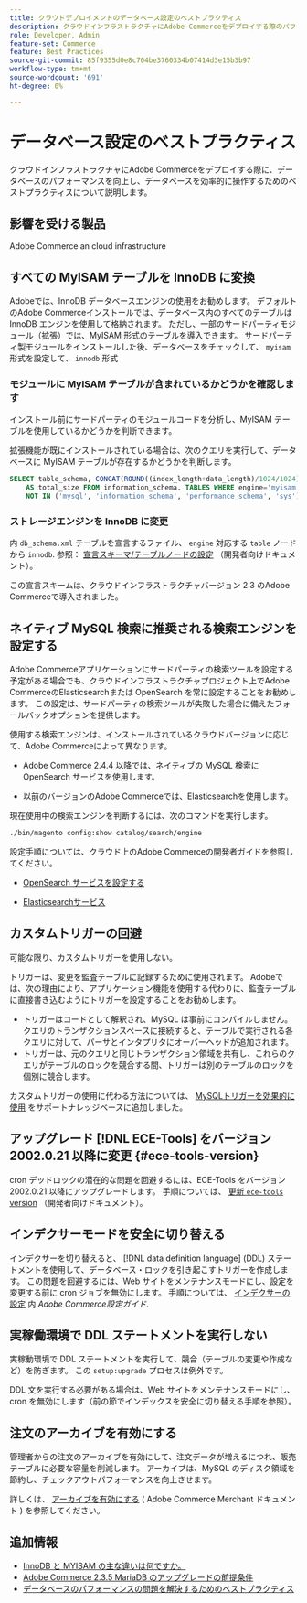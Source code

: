 ```yaml
---
title: クラウドデプロイメントのデータベース設定のベストプラクティス
description: クラウドインフラストラクチャにAdobe Commerceをデプロイする際のパフォーマンスを向上させるために、データベースとアプリケーションの設定を構成する方法について説明します。
role: Developer, Admin
feature-set: Commerce
feature: Best Practices
source-git-commit: 85f9355d0e8c704be3760334b07414d3e15b3b97
workflow-type: tm+mt
source-wordcount: '691'
ht-degree: 0%

---
```


# データベース設定のベストプラクティス

クラウドインフラストラクチャにAdobe Commerceをデプロイする際に、データベースのパフォーマンスを向上し、データベースを効率的に操作するためのベストプラクティスについて説明します。

## 影響を受ける製品

Adobe Commerce an cloud infrastructure

## すべての MyISAM テーブルを InnoDB に変換

Adobeでは、InnoDB データベースエンジンの使用をお勧めします。 デフォルトのAdobe Commerceインストールでは、データベース内のすべてのテーブルは InnoDB エンジンを使用して格納されます。 ただし、一部のサードパーティモジュール（拡張）では、MyISAM 形式のテーブルを導入できます。 サードパーティ製モジュールをインストールした後、データベースをチェックして、 `myisam` 形式を設定して、 `innodb` 形式

### モジュールに MyISAM テーブルが含まれているかどうかを確認します

インストール前にサードパーティのモジュールコードを分析し、MyISAM テーブルを使用しているかどうかを判断できます。

拡張機能が既にインストールされている場合は、次のクエリを実行して、データベースに MyISAM テーブルが存在するかどうかを判断します。

```sql
SELECT table_schema, CONCAT(ROUND((index_length+data_length)/1024/1024),'MB')
    AS total_size FROM information_schema. TABLES WHERE engine='myisam' AND table_schema
    NOT IN ('mysql', 'information_schema', 'performance_schema', 'sys');
```

### ストレージエンジンを InnoDB に変更

内 `db_schema.xml` テーブルを宣言するファイル、 `engine` 対応する `table` ノードから `innodb`. 参照： [宣言スキーマ/テーブルノードの設定](https://developer.adobe.com/commerce/php/development/components/declarative-schema/configuration/) （開発者向けドキュメント）。

この宣言スキームは、クラウドインフラストラクチャバージョン 2.3 のAdobe Commerceで導入されました。

## ネイティブ MySQL 検索に推奨される検索エンジンを設定する

Adobe Commerceアプリケーションにサードパーティの検索ツールを設定する予定がある場合でも、クラウドインフラストラクチャプロジェクト上でAdobe CommerceのElasticsearchまたは OpenSearch を常に設定することをお勧めします。 この設定は、サードパーティの検索ツールが失敗した場合に備えたフォールバックオプションを提供します。

使用する検索エンジンは、インストールされているクラウドバージョンに応じて、Adobe Commerceによって異なります。

- Adobe Commerce 2.4.4 以降では、ネイティブの MySQL 検索に OpenSearch サービスを使用します。

- 以前のバージョンのAdobe Commerceでは、Elasticsearchを使用します。

現在使用中の検索エンジンを判断するには、次のコマンドを実行します。

```bash
./bin/magento config:show catalog/search/engine
```

設定手順については、クラウド上のAdobe Commerceの開発者ガイドを参照してください。

- [OpenSearch サービスを設定する](https://devdocs.magento.com/cloud/project/services-opensearch.html)

- [Elasticsearchサービス](https://devdocs.magento.com/cloud/project/services-elastic.html)

## カスタムトリガーの回避

可能な限り、カスタムトリガーを使用しない。

トリガーは、変更を監査テーブルに記録するために使用されます。 Adobeでは、次の理由により、アプリケーション機能を使用する代わりに、監査テーブルに直接書き込むようにトリガーを設定することをお勧めします。

- トリガーはコードとして解釈され、MySQL は事前にコンパイルしません。 クエリのトランザクションスペースに接続すると、テーブルで実行される各クエリに対して、パーサとインタプリタにオーバーヘッドが追加されます。
- トリガーは、元のクエリと同じトランザクション領域を共有し、これらのクエリがテーブルのロックを競合する間、トリガーは別のテーブルのロックを個別に競合します。

カスタムトリガーの使用に代わる方法については、 [MySQLトリガーを効果的に使用](mysql-triggers-usage.md) をサポートナレッジベースに追加しました。

## アップグレード [!DNL ECE-Tools] をバージョン 2002.0.21 以降に変更 {#ece-tools-version}

cron デッドロックの潜在的な問題を回避するには、ECE-Tools をバージョン 2002.0.21 以降にアップグレードします。 手順については、 [更新 `ece-tools` version](https://devdocs.magento.com/cloud/project/ece-tools-update.html) （開発者向けドキュメント）。

## インデクサーモードを安全に切り替える

<!--This best practice might belong in the Maintenance phase. Database lock prevention might be consolidated under a single heading-->

インデクサーを切り替えると、 [!DNL data definition language] (DDL) ステートメントを使用して、データベース・ロックを引き起こすトリガーを作成します。 この問題を回避するには、Web サイトをメンテナンスモードにし、設定を変更する前に cron ジョブを無効にします。
手順については、 [インデクサーの設定](https://experienceleague.adobe.com/docs/commerce-operations/configuration-guide/cli/manage-indexers.html#configure-indexers-1) 内 *Adobe Commerce設定ガイド*.

## 実稼働環境で DDL ステートメントを実行しない

実稼動環境で DDL ステートメントを実行して、競合（テーブルの変更や作成など）を防ぎます。 この `setup:upgrade` プロセスは例外です。

DDL 文を実行する必要がある場合は、Web サイトをメンテナンスモードにし、cron を無効にします（前の節でインデックスを安全に切り替える手順を参照）。

## 注文のアーカイブを有効にする

管理者からの注文のアーカイブを有効にして、注文データが増えるにつれ、販売テーブルに必要な容量を削減します。 アーカイブは、MySQL のディスク領域を節約し、チェックアウトパフォーマンスを向上させます。

詳しくは、 [アーカイブを有効にする](https://experienceleague.adobe.com/docs/commerce-admin/stores-sales/order-management/orders/order-archive.html) ( Adobe Commerce Merchant ドキュメント ) を参照してください。

## 追加情報

- [InnoDB と MYISAM の主な違いは何ですか。](http://www.expertphp.in/article/what-are-the-main-differences-between-innodb-and-myisam)
- [Adobe Commerce 2.3.5 MariaDB のアップグレードの前提条件](../maintenance/commerce-235-upgrade-prerequisites-mariadb.md)
- [データベースのパフォーマンスの問題を解決するためのベストプラクティス](../maintenance/resolve-database-performance-issues.md)
